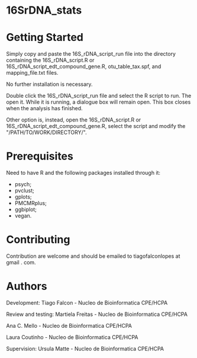 # 16SrDNA_stats

# Getting Started
Simply copy and paste the 16S_rDNA_script_run file into the directory containing
the 16S_rDNA_script.R or 16S_rDNA_script_edt_compound_gene.R, otu_table_tax.spf, 
and mapping_file.txt files.

No further installation is necessary.

Double click the 16S_rDNA_script_run file and select the R script to run. The 
open it. While it is running, a dialogue box will remain open. This box closes 
when the analysis has finished.

Other option is, instead, open the 16S_rDNA_script.R or 16S_rDNA_script_edt_compound_gene.R, select the script and modify the "/PATH/TO/WORK/DIRECTORY/".

# Prerequisites
Need to have R and the following packages installed through it:
- psych;
- pvclust;
- gplots;
- PMCMRplus;
- ggbiplot;
- vegan.

# Contributing
Contribution are welcome and should be emailed to tiagofalconlopes at gmail . com.

# Authors
Development:
Tiago Falcon - Nucleo de Bioinformatica CPE/HCPA

Review and testing:
Martiela Freitas - Nucleo de Bioinformatica CPE/HCPA

Ana C. Mello - Nucleo de Bioinformatica CPE/HCPA

Laura Coutinho - Nucleo de Bioinformatica CPE/HCPA

Supervision:
Ursula Matte - Nucleo de Bioinformatica CPE/HCPA
